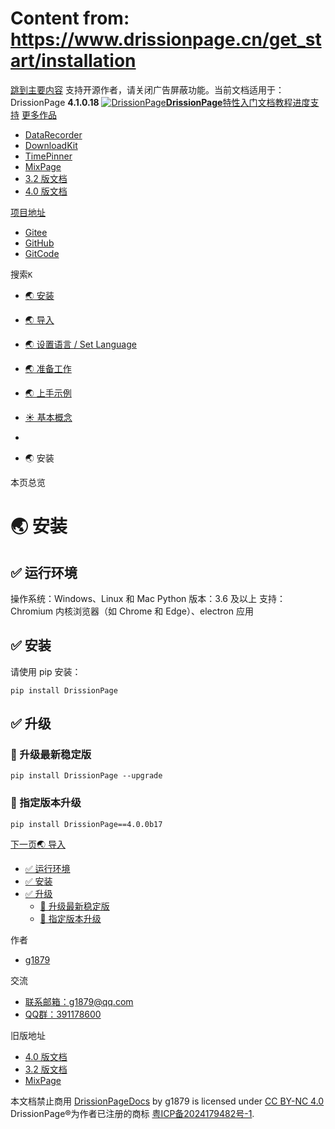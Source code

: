 # Content from: https://www.drissionpage.cn/get_start/installation

[跳到主要内容](https://www.drissionpage.cn/get_start/installation#__docusaurus_skipToContent_fallback)
支持开源作者，请关闭广告屏蔽功能。当前文档适用于：DrissionPage **4.1.0.18**
[![DrissionPage](https://www.drissionpage.cn/img/color_logo.png)**DrissionPage**](https://www.drissionpage.cn/)[特性](https://www.drissionpage.cn/features/4.1)[入门](https://www.drissionpage.cn/get_start/installation)[文档](https://www.drissionpage.cn/browser_control/intro)[教程](https://www.drissionpage.cn/tutorials/xingqiu)[进度](https://www.drissionpage.cn/versions/4.1.x)[支持](https://www.drissionpage.cn/support)
[更多作品](https://www.drissionpage.cn/get_start/installation)
  * [DataRecorder](https://drissionpage.cn/DataRecorderDocs)
  * [DownloadKit](https://drissionpage.cn/DownloadKitDocs)
  * [TimePinner](https://drissionpage.cn/TimePinnerDocs)
  * [MixPage](https://drissionpage.cn/MixPageDocs)
  * [3.2 版文档](https://mall.bilibili.com/neul-next/detailuniversal/detail.html?isMerchant=1&page=detailuniversal_detail&saleType=10&itemsId=12019346&loadingShow=1&noTitleBar=1&msource=merchant_share)
  * [4.0 版文档](https://mall.bilibili.com/neul-next/detailuniversal/detail.html?isMerchant=1&page=detailuniversal_detail&saleType=10&itemsId=12020073&loadingShow=1&noTitleBar=1&msource=merchant_share)


[项目地址](https://www.drissionpage.cn/get_start/installation)
  * [Gitee](https://gitee.com/g1879/DrissionPage)
  * [GitHub](https://github.com/g1879/DrissionPage)
  * [GitCode](https://gitcode.com/g1879/DrissionPage)


搜索`K`
  * [🌏 安装](https://www.drissionpage.cn/get_start/installation)
  * [🌏 导入](https://www.drissionpage.cn/get_start/import)
  * [🌏 设置语言 / Set Language](https://www.drissionpage.cn/get_start/set_lang)
  * [🌏 准备工作](https://www.drissionpage.cn/get_start/before_start)
  * [🌏 上手示例](https://www.drissionpage.cn/get_start/installation)
  * [☀️ 基本概念](https://www.drissionpage.cn/get_start/concept)


  * [](https://www.drissionpage.cn/)
  * 🌏 安装


本页总览
# 🌏 安装
## ✅️️ 运行环境[​](https://www.drissionpage.cn/get_start/installation#️️-运行环境 "✅️️ 运行环境的直接链接")
操作系统：Windows、Linux 和 Mac
Python 版本：3.6 及以上
支持：Chromium 内核浏览器（如 Chrome 和 Edge）、electron 应用
## ✅️️ 安装[​](https://www.drissionpage.cn/get_start/installation#️️-安装 "✅️️ 安装的直接链接")
请使用 pip 安装：
```
pip install DrissionPage
```

## ✅️️ 升级[​](https://www.drissionpage.cn/get_start/installation#️️-升级 "✅️️ 升级的直接链接")
### 📌 升级最新稳定版[​](https://www.drissionpage.cn/get_start/installation#-升级最新稳定版 "📌 升级最新稳定版的直接链接")
```
pip install DrissionPage --upgrade
```

### 📌 指定版本升级[​](https://www.drissionpage.cn/get_start/installation#-指定版本升级 "📌 指定版本升级的直接链接")
```
pip install DrissionPage==4.0.0b17
```

[下一页🌏 导入](https://www.drissionpage.cn/get_start/import)
  * [✅️️ 运行环境](https://www.drissionpage.cn/get_start/installation#️️-运行环境)
  * [✅️️ 安装](https://www.drissionpage.cn/get_start/installation#️️-安装)
  * [✅️️ 升级](https://www.drissionpage.cn/get_start/installation#️️-升级)
    * [📌 升级最新稳定版](https://www.drissionpage.cn/get_start/installation#-升级最新稳定版)
    * [📌 指定版本升级](https://www.drissionpage.cn/get_start/installation#-指定版本升级)


作者
  * [g1879](https://gitee.com/g1879)


交流
  * [联系邮箱：g1879@qq.com](https://www.drissionpage.cn/get_start/installation)
  * [QQ群：391178600](https://www.drissionpage.cn/get_start/installation)


旧版地址
  * [4.0 版文档](https://mall.bilibili.com/neul-next/detailuniversal/detail.html?isMerchant=1&page=detailuniversal_detail&saleType=10&itemsId=12020073&loadingShow=1&noTitleBar=1&msource=merchant_share)
  * [3.2 版文档](https://mall.bilibili.com/neul-next/detailuniversal/detail.html?isMerchant=1&page=detailuniversal_detail&saleType=10&itemsId=12019346&loadingShow=1&noTitleBar=1&msource=merchant_share)
  * [MixPage](https://DrissionPage.cn/mixpagedocs)


本文档禁止商用 [DrissionPageDocs](https://drissionpage.cn) by g1879 is licensed under [CC BY-NC 4.0](http://creativecommons.org/licenses/by-nc/4.0/?ref=chooser-v1)
DrissionPage®为作者已注册的商标 [粤ICP备2024179482号-1](https://beian.miit.gov.cn/).
